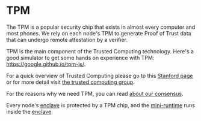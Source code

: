 # TPM

The TPM is a popular security chip that exists in almost every computer and most phones. We rely on each node's TPM to generate Proof of Trust data that can undergo remote attestation by a verifier.

TPM is the main component of the Trusted Computing technology. Here's a good simulator to get some hands on experience with TPM: https://google.github.io/tpm-js/. 

For a quick overview of Trusted Computing please go to this [Stanford page](https://cs.stanford.edu/people/eroberts/cs201/projects/trusted-computing/what.html) or for more detail visit [the trusted computing group](https://trustedcomputinggroup.org/).

For the reasons why we need TPM, you can read [about our consensus](consensus.md).

Every node's [enclave](enclave.md) is protected by a TPM chip, and the [mini-runtime](mini-runtime.md) runs inside the [enclave](enclave.md).
